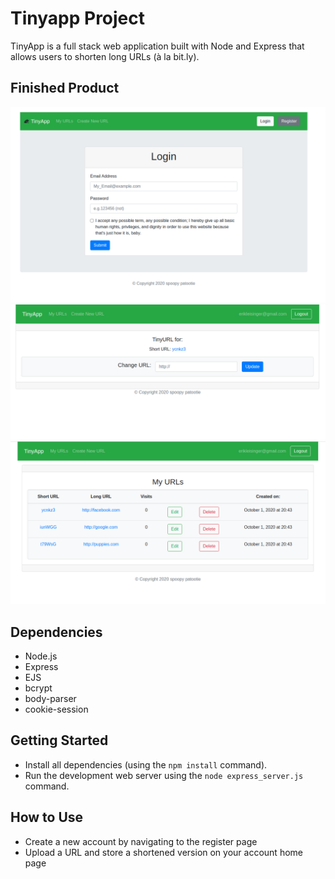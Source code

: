 # Tinyapp Project


TinyApp is a full stack web application built with Node and Express that allows users to shorten long URLs (à la bit.ly).

## Finished Product

!["login screen"](./samples/sample1.png)
!["create a new URL"](./samples/sample2.png)
!["account home page"](./samples/sample3.png)


## Dependencies

- Node.js
- Express
- EJS
- bcrypt
- body-parser
- cookie-session

## Getting Started

- Install all dependencies (using the `npm install` command).
- Run the development web server using the `node express_server.js` command.

## How to Use

* Create a new account by navigating to the register page
* Upload a URL and store a shortened version on your account home page